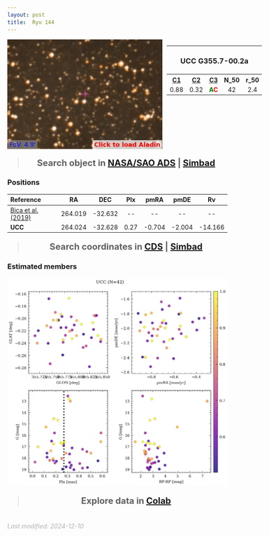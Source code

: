 ```yaml
---
layout: post
title:  Ryu 144
---
```

<div style="display: flex; justify-content: space-between; width:720px;height:250px">
<div style="text-align: center;">
<!-- WEBP image -->
<img id="myImage" src="https://raw.githubusercontent.com/ucc23/Q4N/main/plots/ryu144_aladin.webp" alt="Clickable Image" style="width:355px;height:250px; cursor: pointer;">

<!-- Div to contain Aladin Lite viewer -->
<div id="aladin-lite-div" style="width:355px;height:250px;display:none;"></div>

<!-- Aladin Lite script (will be loaded after the image is clicked) -->
<script type="text/javascript">
// Function to load Aladin Lite after image click and hide the image
function loadAladinLiteAndHideImage() {
    // Dynamically load the Aladin Lite script
    let aladinScript = document.createElement('script');
    aladinScript.src = "https://aladin.cds.unistra.fr/AladinLite/api/v3/latest/aladin.js";
    aladinScript.charset = "utf-8";
    aladinScript.onload = function () {
        A.init.then(() => {
            let aladin = A.aladin('#aladin-lite-div', {survey:"P/DSS2/color", fov:0.08, target: "264.024 -32.628"});
            // Remove the image
            document.getElementById('myImage').remove();
            // Hide the image
            //document.getElementById('myImage').style.visibility = "hidden";
            // Show the Aladin Lite viewer
            document.getElementById('aladin-lite-div').style.display = 'block';
        });
     };
    document.head.appendChild(aladinScript);
}
// Event listener for image click
document.getElementById('myImage').addEventListener('click', loadAladinLiteAndHideImage);
</script>
</div>
<!-- Left block -->

<table style="text-align: center; width:355px;height:250px;">
  <!-- Row 1 (title) -->
  <tr>
    <td colspan="5"><h3>UCC G355.7-00.2a</h3></td>
  </tr>
  <!-- Row 2 -->
  <tr>
    <th><a href="https://ucc.ar/faq#what-are-the-c1-c2-and-c3-parameters" title="Photometric class">C1</a></th>
    <th><a href="https://ucc.ar/faq#what-are-the-c1-c2-and-c3-parameters" title="Density class">C2</a></th>
    <th><a href="https://ucc.ar/faq#what-are-the-c1-c2-and-c3-parameters" title="Combined class">C3</a></th>
    <th><div title="Stars with membership probability >50%">N_50</div></th>
    <th><div title="Radius that contains half the members [arcmin]">r_50</div></th>
  </tr>
  <!-- Row 3 -->
  <tr>
    <td>0.88</td>
    <td>0.32</td>
    <td><span style="color: green; font-weight: bold;">A</span><span style="color: red; font-weight: bold;">C</span></td>
    <td>42</td>
    <td>2.4</td>
  </tr>
</table>
</div>

> <p style="text-align:center; font-weight: bold; font-size:20px">Search object in <a data-umami-event="nasa_search" href="https://ui.adsabs.harvard.edu/search/q=%20collection%3Aastronomy%20body%3A%22Ryu%20144%22&sort=date%20desc%2C%20bibcode%20desc&p_=0" target="_blank">NASA/SAO ADS</a> | <a data-umami-event="simbad_search" href="https://simbad.cds.unistra.fr/simbad/sim-id-refs?Ident=ryu144" target="_blank">Simbad</a></p>


### Positions

| Reference    | RA    | DEC   | Plx  | pmRA  | pmDE   |  Rv  |
| :---         | :---: | :---: | :---: | :---: | :---: | :---: |
|[Bica et al. (2019)](https://ui.adsabs.harvard.edu/abs/2019AJ....157...12B) | 264.019 | -32.632 | -- | -- | -- | -- |
| **UCC** |264.024 | -32.628 | 0.27 | -0.704 | -2.004 | -14.166 |

> <p style="text-align:center; font-weight: bold; font-size:20px">Search coordinates in <a data-umami-event="cds_coord_search" href="https://cdsportal.u-strasbg.fr/?target=264.024,-32.628" target="_blank">CDS</a> | <a data-umami-event="simbad_coord_search" href="https://simbad.cds.unistra.fr/mobile/object_list.html?coord=264.024%20-32.628&output=json&radius=5&userEntry=ryu144" target="_blank">Simbad</a></p>

### Estimated members

![Ryu 144](https://raw.githubusercontent.com/ucc23/Q4N/main/plots/ryu144.webp)


> <p style="text-align:center; font-weight: bold; font-size:20px">Explore data in <a data-umami-event="colab" href="https://colab.research.google.com/github/ucc23/ucc/blob/main/assets/notebook.ipynb" target="_blank">Colab</a></p>


<br>
<font color="b3b1b1"><i>Last modified: 2024-12-10</i></font>

